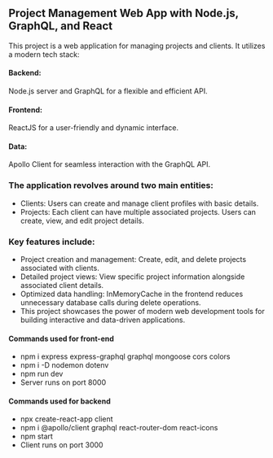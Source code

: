 ## Project Management Web App with Node.js, GraphQL, and React
This project is a web application for managing projects and clients. It utilizes a modern tech stack:

#### Backend: 
Node.js server and GraphQL for a flexible and efficient API.
#### Frontend: 
ReactJS for a user-friendly and dynamic interface.
#### Data: 
Apollo Client for seamless interaction with the GraphQL API.


### The application revolves around two main entities:

- Clients: Users can create and manage client profiles with basic details.
- Projects: Each client can have multiple associated projects. Users can create, view, and edit project details.


### Key features include:

- Project creation and management: Create, edit, and delete projects associated with clients.
- Detailed project views: View specific project information alongside associated client details.
- Optimized data handling: InMemoryCache in the frontend reduces unnecessary database calls during delete operations.
- This project showcases the power of modern web development tools for building interactive and data-driven applications.


#### Commands used for front-end

- npm i express express-graphql graphql mongoose cors colors
- npm i -D nodemon dotenv    
- npm run dev
- Server runs on port 8000

#### Commands used for backend

- npx create-react-app client
- npm i @apollo/client graphql react-router-dom react-icons
- npm start
- Client runs on port 3000